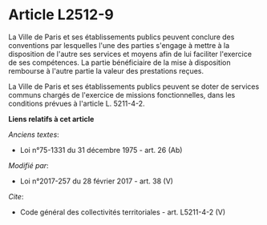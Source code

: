 # Article L2512-9

La Ville de Paris et ses établissements publics peuvent conclure des conventions par lesquelles l'une des parties s'engage à
mettre à la disposition de l'autre ses services et moyens afin de lui faciliter l'exercice de ses compétences. La partie
bénéficiaire de la mise à disposition rembourse à l'autre partie la valeur des prestations reçues. 

La Ville de Paris et ses établissements publics peuvent se doter de services communs chargés de l'exercice de missions
fonctionnelles, dans les conditions prévues à l'article L. 5211-4-2.

**Liens relatifs à cet article**

_Anciens textes_:

  - Loi n°75-1331 du 31 décembre 1975 - art. 26 (Ab)

_Modifié par_:

  - Loi n°2017-257 du 28 février 2017 - art. 38 (V)

_Cite_:

  - Code général des collectivités territoriales - art. L5211-4-2 (V)
